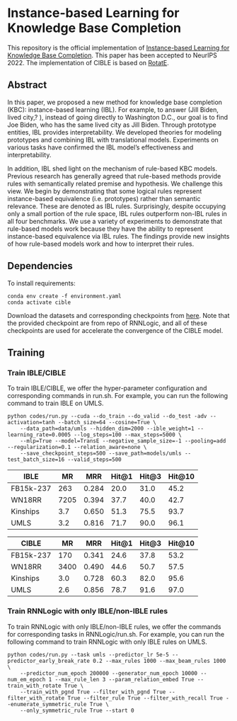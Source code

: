 # Instance-based Learning for Knowledge Base Completion

This repository is the official implementation of [Instance-based Learning for Knowledge Base Completion](https://arxiv.org/abs/2110.13577). This paper has been accepted to NeurIPS 2022. The implementation of CIBLE is based on [RotatE](https://github.com/DeepGraphLearning/KnowledgeGraphEmbedding).

## Abstract
In this paper, we proposed a new method for knowledge base completion (KBC): instance-based learning (IBL). For example, to answer (Jill Biden, lived city,? ), instead of going directly to Washington D.C., our goal is to find Joe Biden, who has the same lived city as Jill Biden. Through prototype entities, IBL provides interpretability. We developed theories for modeling prototypes and combining IBL with translational models. Experiments on various tasks have confirmed the IBL model’s effectiveness and interpretability.

In addition, IBL shed light on the mechanism of rule-based KBC models. Previous research has generally agreed that rule-based methods provide rules with semantically related premise and hypothesis. We challenge this view. We begin by demonstrating that some logical rules represent instance-based equivalence (i.e. prototypes) rather than semantic relevance. These are denoted as IBL rules. Surprisingly, despite occupying only a small portion of the rule space, IBL rules outperform non-IBL rules in all four benchmarks. We use a variety of experiments to demonstrate that rule-based models work because they have the ability to represent instance-based equivalence via IBL rules. The findings provide new insights of how rule-based models work and how to interpret their rules.

## Dependencies

To install requirements:

```
conda env create -f environment.yaml
conda activate cible
```

Download the datasets and corresponding checkpoints from [here](https://drive.google.com/file/d/159qfesBCgsM-MIn4MB4VV5PmiL9U9Vno/view?usp=sharing). Note that the provided checkpoint are from repo of RNNLogic, and all of these checkpoints are used for accelerate the convergence of the CIBLE model.

## Training

### Train IBLE/CIBLE
To train IBLE/CIBLE, we offer the hyper-parameter configuration and corresponding commands in run.sh. For example, you can run the following command to train IBLE on UMLS.
```
python codes/run.py --cuda --do_train --do_valid --do_test -adv --activation=tanh --batch_size=64 --cosine=True \
    --data_path=data/umls --hidden_dim=2000 --ible_weight=1 --learning_rate=0.0005 --log_steps=100 --max_steps=5000 \
    --mlp=True --model=TransE --negative_sample_size=-1 --pooling=add --regularization=0.1 --relation_aware=none \
    --save_checkpoint_steps=500 --save_path=models/umls --test_batch_size=16 --valid_steps=500
```


|   IBLE     | MR | MRR | Hit@1 | Hit@3 | Hit@10 |
|------------|-|-|-|-|-|
|   FB15k-237       | 263   | 0.284 | 20.0 | 31.0 | 45.2 |
|   WN18RR          | 7205  | 0.394 | 37.7 | 40.0 | 42.7 |
|   Kinships        | 3.7   | 0.650 | 51.3 | 75.5 | 93.7 |
|   UMLS            | 3.2   | 0.816 | 71.7 | 90.0 | 96.1 |

|   CIBLE     | MR | MRR | Hit@1 | Hit@3 | Hit@10 |
|------------|-|-|-|-|-|
|   FB15k-237       | 170   | 0.341 | 24.6 | 37.8 | 53.2 |
|   WN18RR          | 3400  | 0.490 | 44.6 | 50.7 | 57.5 |
|   Kinships        | 3.0   | 0.728 | 60.3 | 82.0 | 95.6 |
|   UMLS            | 2.6   | 0.856 | 78.7 | 91.6 | 97.0 |


### Train RNNLogic with only IBLE/non-IBLE rules
To train RNNLogic with only IBLE/non-IBLE rules, we offer the commands for corresponding tasks in RNNLogic/run.sh. For example, you can run the following command to train RNNLogic with only IBLE rules on UMLS.
```
python codes/run.py --task umls --predictor_lr 5e-5 --predictor_early_break_rate 0.2 --max_rules 1000 --max_beam_rules 1000 \
    --predictor_num_epoch 200000 --generator_num_epoch 10000 --num_em_epoch 1 --max_rule_len 3 --param_relation_embed True --train_with_rotate True \
    --train_with_pgnd True --filter_with_pgnd True --filter_with_rotate True --filter_rule True --filter_with_recall True --enumerate_symmetric_rule True \
    --only_symmetric_rule True --start 0
```
